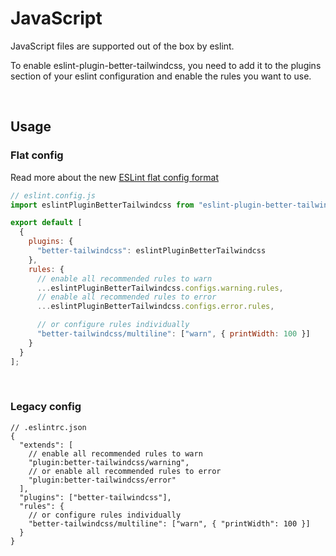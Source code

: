 # JavaScript

JavaScript files are supported out of the box by eslint.

To enable eslint-plugin-better-tailwindcss, you need to add it to the plugins section of your eslint configuration and enable the rules you want to use.

<br/>

## Usage

### Flat config

Read more about the new [ESLint flat config format](https://eslint.org/docs/latest/use/configure/configuration-files-new)

```js
// eslint.config.js
import eslintPluginBetterTailwindcss from "eslint-plugin-better-tailwindcss";

export default [
  {
    plugins: {
      "better-tailwindcss": eslintPluginBetterTailwindcss
    },
    rules: {
      // enable all recommended rules to warn
      ...eslintPluginBetterTailwindcss.configs.warning.rules,
      // enable all recommended rules to error
      ...eslintPluginBetterTailwindcss.configs.error.rules,

      // or configure rules individually
      "better-tailwindcss/multiline": ["warn", { printWidth: 100 }]
    }
  }
];
```

<br/>

### Legacy config

```jsonc
// .eslintrc.json
{
  "extends": [
    // enable all recommended rules to warn
    "plugin:better-tailwindcss/warning",
    // or enable all recommended rules to error
    "plugin:better-tailwindcss/error"
  ],
  "plugins": ["better-tailwindcss"],
  "rules": {
    // or configure rules individually
    "better-tailwindcss/multiline": ["warn", { "printWidth": 100 }]
  }
}
```
